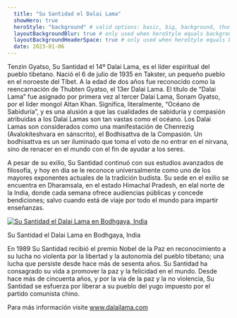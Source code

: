 ```yaml
---
  title: "Su Santidad el Dalai Lama"
  showHero: true
  heroStyle: "background" # valid options: basic, big, background, thumbAndBackground
  layoutBackgroundBlur: true # only used when heroStyle equals background or thumbAndBackground
  layoutBackgroundHeaderSpace: true # only used when heroStyle equals background
  date: 2023-01-06
---
```


Tenzin Gyatso, Su Santidad el 14º Dalai Lama, es el líder espiritual del pueblo tibetano. Nació el 6 de julio de 1935 en Takster, un pequeño pueblo en el noroeste del Tíbet. A la edad de dos años fue reconocido como la reencarnación de Thubten Gyatso, el 13er Dalai Lama. El título de “Dalai Lama” fue asignado por primera vez al tercer Dalai Lama, Sonam Gyatso, por el líder mongol Altan Khan. Significa, literalmente, “Océano de Sabiduría”, y es una alusión a que las cualidades de sabiduría y compasión atribuidas a los Dalai Lamas son tan vastas como el océano. Los Dalai Lamas son considerados como una manifestación de Chenrezig (Avalokiteshvara en sánscrito), el Bodhisattva de la Compasión. Un bodhisattva es un ser iluminado que toma el voto de no entrar en el nirvana, sino de renacer en el mundo con el fin de ayudar a los seres. 

A pesar de su exilio, Su Santidad continuó con sus estudios avanzados de filosofía, y hoy en día se le reconoce universalmente como uno de los mayores exponentes actuales de la tradición budista. Su sede en el exilio se encuentra en Dharamsala, en el estado Himachal Pradesh, en elal norte de la India, donde cada semana ofrece audiencias públicas y concede bendiciones; salvo cuando está de viaje por todo el mundo para impartir enseñanzas. 

[ ![Su Santidad el Dalai Lama en Bodhgaya, India](/images/img_SSDL_bodhgaya-150x150.jpg) ](http://www.songtsen.org/songtsen/wp-content/uploads/sites/2/2013/11/img_SSDL_bodhgaya.jpg)

Su Santidad el Dalai Lama en Bodhgaya, India 

En 1989 Su Santidad recibió el premio Nobel de la Paz en reconocimiento a su lucha no violenta por la libertad y la autonomía del pueblo tibetano; una lucha que persiste desde hace más de sesenta años. Su Santidad ha consagrado su vida a promover la paz y la felicidad en el mundo. Desde hace más de cincuenta años, y por la vía de la paz y la no violencia, Su Santidad se esfuerza por liberar a su pueblo del yugo impuesto por el partido comunista chino. 

Para más información visite [ www.dalailama.com ](http://www.dalailama.com)
